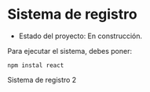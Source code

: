 <h1>Sistema de registro</h1> 

- Estado del proyecto: En construcción.

Para ejecutar el sistema, debes poner:

```npm instal react```

Sistema de registro 2
